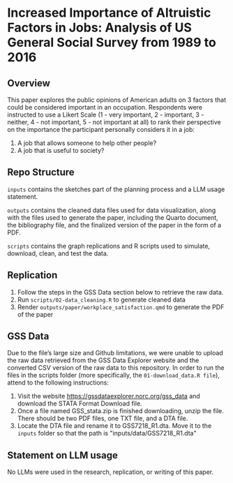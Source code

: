# Increased Importance of Altruistic Factors in Jobs: Analysis of US General Social Survey from 1989 to 2016

## Overview
This paper explores the public opinions of American adults on 3 factors that could be considered important in an occupation. Respondents were instructed to use a Likert Scale (1 - very important, 2 - important, 3 - neither, 4 - not important, 5 - not important at all) to rank their perspective on the importance the participant personally considers it in a job:
1. A job that allows someone to help other people?
3. A job that is useful to society?

## Repo  Structure
`inputs` contains the sketches part of the planning process and a LLM usage statement.

`outputs` contains the cleaned data files used for data visualization, along with the files used to generate the paper, including the Quarto document, the bibliography file, and the finalized version of the paper in the form of a PDF.

`scripts` contains the graph replications and R scripts used to simulate, download, clean, and test the data.

## Replication 
1. Follow the steps in the GSS Data section below to retrieve the raw data.
2. Run `scripts/02-data_cleaning.R` to generate cleaned data
3. Render `outputs/paper/workplace_satisfaction.qmd` to generate the PDF of the paper

## GSS Data
Due to the file’s large size and Github limitations, we were unable to upload the raw data retrieved from the GSS Data Explorer website and the converted CSV version of the raw data to this repository. In order to run the files in the scripts folder (more specifically, the `01-download_data.R file`), attend to the following instructions:
1. Visit the website https://gssdataexplorer.norc.org/gss_data and download the STATA Format Download file.
2. Once a file named GSS_stata.zip is finished downloading, unzip the file. There should be two PDF files, one TXT file, and a DTA file.
3. Locate the DTA file and rename it to GSS7218_R1.dta. Move it to the `inputs` folder so that the path is "inputs/data/GSS7218_R1.dta"

## Statement on LLM usage
No LLMs were used in the research, replication, or writing of this paper. 
